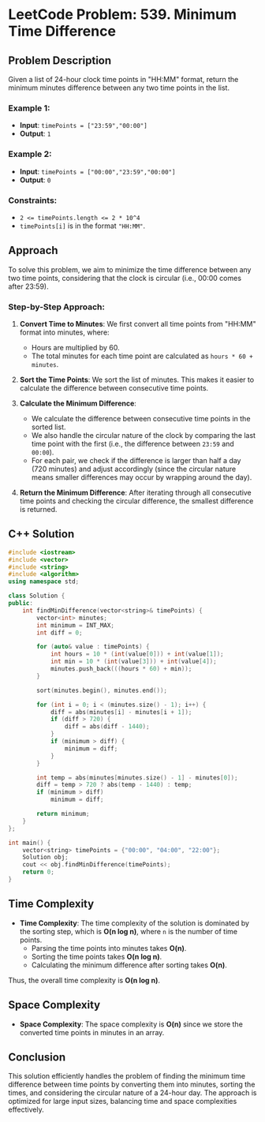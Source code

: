 
# LeetCode Problem: 539. Minimum Time Difference

## Problem Description

Given a list of 24-hour clock time points in "HH:MM" format, return the minimum minutes difference between any two time points in the list.

### Example 1:
- **Input**: `timePoints = ["23:59","00:00"]`
- **Output**: `1`

### Example 2:
- **Input**: `timePoints = ["00:00","23:59","00:00"]`
- **Output**: `0`

### Constraints:
- `2 <= timePoints.length <= 2 * 10^4`
- `timePoints[i]` is in the format `"HH:MM"`.

## Approach

To solve this problem, we aim to minimize the time difference between any two time points, considering that the clock is circular (i.e., 00:00 comes after 23:59).

### Step-by-Step Approach:

1. **Convert Time to Minutes**:
   We first convert all time points from "HH:MM" format into minutes, where:
   - Hours are multiplied by 60.
   - The total minutes for each time point are calculated as `hours * 60 + minutes`.

2. **Sort the Time Points**:
   We sort the list of minutes. This makes it easier to calculate the difference between consecutive time points.

3. **Calculate the Minimum Difference**:
   - We calculate the difference between consecutive time points in the sorted list.
   - We also handle the circular nature of the clock by comparing the last time point with the first (i.e., the difference between `23:59` and `00:00`).
   - For each pair, we check if the difference is larger than half a day (720 minutes) and adjust accordingly (since the circular nature means smaller differences may occur by wrapping around the day).

4. **Return the Minimum Difference**:
   After iterating through all consecutive time points and checking the circular difference, the smallest difference is returned.

## C++ Solution

```cpp
#include <iostream>
#include <vector>
#include <string>
#include <algorithm>
using namespace std;

class Solution {
public:
    int findMinDifference(vector<string>& timePoints) {
        vector<int> minutes;
        int minimum = INT_MAX;
        int diff = 0;

        for (auto& value : timePoints) {
            int hours = 10 * (int(value[0])) + int(value[1]);
            int min = 10 * (int(value[3])) + int(value[4]);
            minutes.push_back(((hours * 60) + min));
        }

        sort(minutes.begin(), minutes.end());

        for (int i = 0; i < (minutes.size() - 1); i++) {
            diff = abs(minutes[i] - minutes[i + 1]);
            if (diff > 720) {
                diff = abs(diff - 1440);
            }
            if (minimum > diff) {
                minimum = diff;
            }
        }

        int temp = abs(minutes[minutes.size() - 1] - minutes[0]);
        diff = temp > 720 ? abs(temp - 1440) : temp;
        if (minimum > diff)
            minimum = diff;

        return minimum;
    }
};

int main() {
    vector<string> timePoints = {"00:00", "04:00", "22:00"};
    Solution obj;
    cout << obj.findMinDifference(timePoints);
    return 0;
}
```

## Time Complexity

- **Time Complexity**: The time complexity of the solution is dominated by the sorting step, which is **O(n log n)**, where `n` is the number of time points. 
    - Parsing the time points into minutes takes **O(n)**.
    - Sorting the time points takes **O(n log n)**.
    - Calculating the minimum difference after sorting takes **O(n)**.

Thus, the overall time complexity is **O(n log n)**.

## Space Complexity

- **Space Complexity**: The space complexity is **O(n)** since we store the converted time points in minutes in an array.

## Conclusion

This solution efficiently handles the problem of finding the minimum time difference between time points by converting them into minutes, sorting the times, and considering the circular nature of a 24-hour day. The approach is optimized for large input sizes, balancing time and space complexities effectively.
